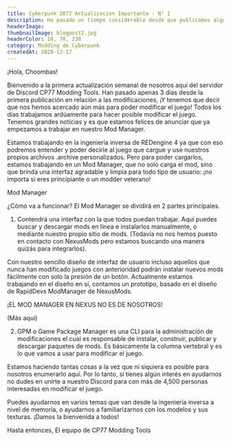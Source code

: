 ```yaml
---
title: Cyberpunk 2077 Actualización Importante - N° 1
description: Ha pasado un tiempo considerable desde que publicamos algo pero no te preocupes, te traemos grandes noticias en relación al modding.
headerImage:
thumbnailImage: blogpost2.jpg
headerColor: 10, 70, 230
category: Modding de Cyberpunk
createdAt: 2020-12-17
---
```


¡Hola, Choombas!

Bienvenido a la primera actualización semanal de nosotros aquí del servidor de Discord CP77 Modding Tools. Han pasado apenas 3 días desde la primera publicación en relación a las modificaciones, ¡Y tenemos que decir que nos hemos acercado aún más para poder modificar el juego! Todos los días trabajamos ardúamente para hacer posible modificar el juego. Tenemos grandes noticias y es que estamos felices de anunciar que ya empezamos a trabajar en nuestro Mod Manager.

Estamos trabajando en la ingeniería inversa de REDengine 4 ya que con eso podremos entender y poder decirle al juego que cargue y use nuestros propios archivos .archive personalizados. Pero para poder cargarlos, estamos trabajando en un Mod Manager, que no solo carga el mod, sino que brinda una interfaz agradable y limpia para todo tipo de usuario: ¡no importa si eres principiante o un modder veterano!

Mod Manager

¿Cómo va a funcionar? El Mod Manager se dividirá en 2 partes principales.

1. Contendrá una interfaz con la que todos puedan trabajar. Aquí puedes buscar y descargar mods en línea e instalarlos manualmente, o mediante nuestro propio sitio de mods. (Todavía no nos hemos puesto en contacto con NexusMods pero estamos buscando una manera quizás para integrarlos). 

Con nuestro sencillo diseño de interfaz de usuario incluso aquellos que nunca han modificado juegos con anterioridad podrán instalar nuevos mods fácilmente con solo la presión de un botón. Actualmente estamos trabajando en el diseño en sí, contamos un prototipo, basado en el diseño de RapidDevs ModManager de NexusMods. 

¡EL MOD MANAGER EN NEXUS NO ES DE NOSOTROS!

(Más aquí)

<lazy-image src="https://preview.redd.it/6yx3phhhzq561.png?width=1347&format=png&auto=webp&s=c6909626fe33ab9b2f782397784abe17dbfb3bc8"></lazy-image>

2. GPM o Game Package Manager es una CLI para la administración de modificaciones el cual es responsable de instalar, construir, publicar y descargar paquetes de mods. Es básicamente la columna vertebral y es lo que vamos a usar para modificar el juego.


Estamos haciendo tantas cosas a la vez que ni siquiera es posible para nosotros enumerarlo aquí. Por lo tanto, si tienes algún interés en ayudarnos no dudes en unirte a nuestro Discord para con más de 4,500 personas interesadas en modificar el juego. 

Puedes ayudarnos en varios temas que van desde la ingeniería inversa a nivel de memoria, o ayudarnos a familiarizarnos con los modelos y sus texturas. ¡Damos la bienvenida a todos!

Hasta entonces,
El equipo de CP77 Modding Tools
